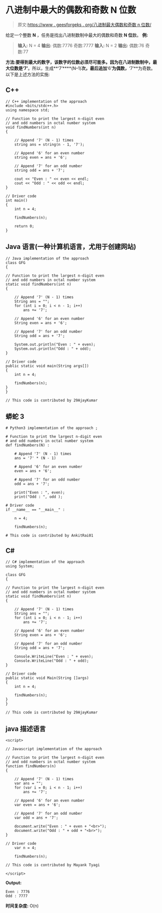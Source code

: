 # 八进制中最大的偶数和奇数 N 位数

> 原文:[https://www . geesforgeks . org/八进制最大偶数和奇数 n 位数/](https://www.geeksforgeeks.org/largest-even-and-odd-n-digit-numbers-in-octal-number-system/)

给定一个整数 **N** ，任务是找出八进制数制中最大的偶数和奇数 **N 位**数。
**例:**

> **输入:** N = 4
> **输出:**
> 偶数:7776
> 奇数:7777
> **输入:** N = 2
> **输出:**
> 偶数:76
> 奇数:77

**方法:**要得到最大的数字，该数字的位数必须尽可能多。因为在八进制数制中，最大位数是**‘7’**。所以，生成**‘7’****(N–1)**次，最后追加**‘6’**为偶数，**‘7’**为奇数。
以下是上述方法的实施:

## C++

```
// C++ implementation of the approach
#include <bits/stdc++.h>
using namespace std;

// Function to print the largest n-digit even
// and odd numbers in octal number system
void findNumbers(int n)
{

    // Append '7' (N - 1) times
    string ans = string(n - 1, '7');

    // Append '6' for an even number
    string even = ans + '6';

    // Append '7' for an odd number
    string odd = ans + '7';

    cout << "Even : " << even << endl;
    cout << "Odd : " << odd << endl;
}

// Driver code
int main()
{
    int n = 4;

    findNumbers(n);

    return 0;
}
```

## Java 语言(一种计算机语言，尤用于创建网站)

```
// Java implementation of the approach
class GFG
{

// Function to print the largest n-digit even
// and odd numbers in octal number system
static void findNumbers(int n)
{

    // Append '7' (N - 1) times
    String ans = "";
    for (int i = 0; i < n - 1; i++)
        ans += '7';

    // Append '6' for an even number
    String even = ans + '6';

    // Append '7' for an odd number
    String odd = ans + '7';

    System.out.println("Even : " + even);
    System.out.println("Odd : " + odd);
}

// Driver code
public static void main(String args[])
{
    int n = 4;

    findNumbers(n);
}
}

// This code is contributed by 29AjayKumar
```

## 蟒蛇 3

```
# Python3 implementation of the approach ;

# Function to print the largest n-digit even
# and odd numbers in octal number system
def findNumbers(N) :

    # Append '7' (N - 1) times
    ans = '7' * (N - 1)

    # Append '6' for an even number
    even = ans + '6';

    # Append '7' for an odd number
    odd = ans + '7';

    print("Even : ", even);
    print("Odd : ", odd );

# Driver code
if __name__ == "__main__" :

    n = 4;

    findNumbers(n);

# This code is contributed by AnkitRai01
```

## C#

```
// C# implementation of the approach
using System;

class GFG
{

// Function to print the largest n-digit even
// and odd numbers in octal number system
static void findNumbers(int n)
{

    // Append '7' (N - 1) times
    String ans = "";
    for (int i = 0; i < n - 1; i++)
        ans += '7';

    // Append '6' for an even number
    String even = ans + '6';

    // Append '7' for an odd number
    String odd = ans + '7';

    Console.WriteLine("Even : " + even);
    Console.WriteLine("Odd : " + odd);
}

// Driver code
public static void Main(String []args)
{
    int n = 4;

    findNumbers(n);
}
}

// This code is contributed by 29AjayKumar
```

## java 描述语言

```
<script>

// Javascript implementation of the approach

// Function to print the largest n-digit even
// and odd numbers in octal number system
function findNumbers(n)
{

    // Append '7' (N - 1) times
    var ans = "";
    for (var i = 0; i < n - 1; i++)
        ans += '7';

    // Append '6' for an even number
    var even = ans + '6';

    // Append '7' for an odd number
    var odd = ans + '7';

    document.write("Even : " + even + "<br>");
    document.write("Odd : " + odd + "<br>");
}

// Driver code
    var n = 4;

    findNumbers(n);

// This code is contributed by Mayank Tyagi

</script>
```

**Output:** 

```
Even : 7776
Odd : 7777
```

**时间复杂度:** O(n)